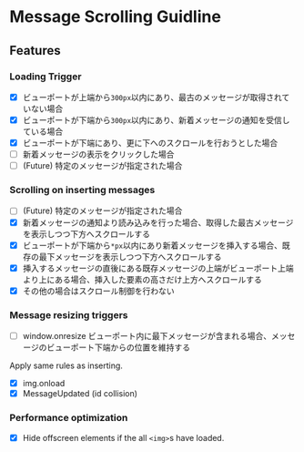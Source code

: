 # Message Scrolling Guidline

## Features

### Loading Trigger

- [x] ビューポートが上端から`300px`以内にあり、最古のメッセージが取得されていない場合
- [x] ビューポートが下端から`300px`以内にあり、新着メッセージの通知を受信している場合
- [x] ビューポートが下端にあり、更に下へのスクロールを行おうとした場合
- [ ] 新着メッセージの表示をクリックした場合
- [ ] (Future) 特定のメッセージが指定された場合

### Scrolling on inserting messages

- [ ] (Future) 特定のメッセージが指定された場合
- [x] 新着メッセージの通知より読み込みを行った場合、取得した最古メッセージを表示しつつ下方へスクロールする
- [x] ビューポートが下端から`*px`以内にあり新着メッセージを挿入する場合、既存の最下メッセージを表示しつつ下方へスクロールする
- [x] 挿入するメッセージの直後にある既存メッセージの上端がビューポート上端より上にある場合、挿入した要素の高さだけ上方へスクロールする
- [x] その他の場合はスクロール制御を行わない

### Message resizing triggers

- [ ] window.onresize ビューポート内に最下メッセージが含まれる場合、メッセージのビューポート下端からの位置を維持する

Apply same rules as inserting.

- [x] img.onload
- [x] MessageUpdated (id collision)

### Performance optimization

- [x] Hide offscreen elements if the all `<img>`s have loaded.
